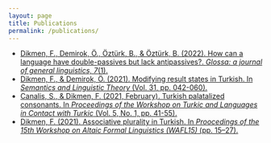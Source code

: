```yaml
---
layout: page
title: Publications
permalink: /publications/
---
```


- [Dikmen, F., Demirok, Ö., Öztürk, B., & Öztürk, B. (2022). How can a language have double-passives but lack antipassives?. _Glossa: a journal of general linguistics, 7_(1).](https://github.com/furkandikmen/furkandikmen.github.io/blob/master/publications/Double_passives_antipassives.pdf) 
- [Dikmen, F., & Demirok, Ö. (2021). Modifying result states in Turkish. In _Semantics and Linguistic Theory_ (Vol. 31, pp. 042-060).](https://github.com/furkandikmen/furkandikmen.github.io/blob/master/publications/Modifying_result_states_in_Turkish.pdf)
- [Canalis, S., & Dikmen, F. (2021, February). Turkish palatalized consonants. In _Proceedings of the Workshop on Turkic and Languages in Contact with Turkic_ (Vol. 5, No. 1, pp. 41-55).](https://github.com/furkandikmen/furkandikmen.github.io/blob/master/publications/Turkish_palatalized_consonants.pdf)
- [Dikmen, F. (2021). Associative plurality in Turkish. In _Proocedings of the 15th Workshop on Altaic Formal Linguistics (WAFL15)_ (pp. 15–27).](https://github.com/furkandikmen/furkandikmen.github.io/blob/master/publications/Turkish_palatalized_consonants.pdf)
